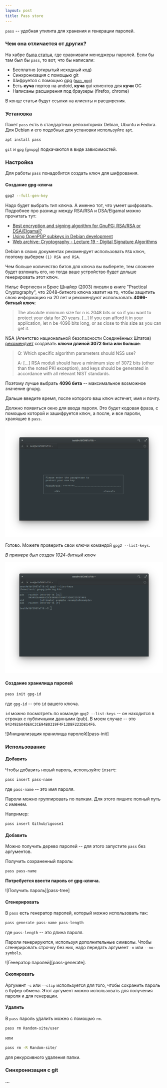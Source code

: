 ```yaml
---
layout: post
title: Pass store
---
```


`pass` -- удобная утилита для хранения и генерации паролей.


### Чем она отличается от других?
На хабре [была статья](https://habr.com/post/125248/), где сравнивали менеджеры паролей.
Если бы там был бы `pass`, то вот, что бы написали:

  * Бесплатно (открытый исходный код)
  * Синхронизация с помощью git
  * Шифруется с помощью gpg ([`man gpg`](https://www.gnupg.org/documentation/manpage.html))
  * Есть **куча** портов на andoid, **куча** gui клиентов для **кучи** ОС
  * Написаны расширения под браузеры (firefox, chrome)

В конце статьи будут ссылки на клиенты и расширения.


### Установка
Пакет `pass` есть в стандартных репозиториях Debian, Ubuntu и Fedora.
Для Debian и его подобных для установки используйте `apt`.
```bash
apt install pass
```

`git` и `gpg` (`gnupg`) подкачаются в виде зависимостей.


### Настройка
Для работы `pass` понадобится создать ключ для шифрования.


#### Создание gpg-ключа
```bash
gpg2 --full-gen-key
```

Надо будет выбрать тип ключа.
А именно тот, что умеет шифровать.
Подробнее про разницу между RSA/RSA и DSA/Elgamal можно прочитать тут:
  * [Best encryption and signing algorithm for GnuPG: RSA/RSA or DSA/Elgamal?](https://superuser.com/a/541162)
  * [Using OpenPGP subkeys in Debian development](https://wiki.debian.org/Subkeys?action=show&redirect=subkeys)
  * [Web archive: Cryptography - Lecture 19 - Digital Signature Algorithms](https://web.archive.org/web/20140212143556/http://courses.cs.tamu.edu:80/pooch/665_spring2008/Australian-sec-2006/less19.html)

Debian в своих документах рекомендует использовать `RSA` ключ, поэтому выберем `(1) RSA and RSA`.

Чем больше количество битов для ключа вы выберете, тем сложнее будет взломать его, но тогда ваше устройство будет дольше генерировать этот ключ.

Нильс Фергюсон и Брюс Шнайер (2003) писали в книге "Practical Cryptography", что 2048-битного ключа хватит на то, чтобы защитить свою информацию на 20 лет и рекомендуют использовать **4096-битный ключ**:
> The absolute minimum size for n is 2048 bits or so if you want to protect your data for 20 years. [...] If you can afford it in your application, let n be 4096 bits long, or as close to this size as you can get it. 

NSA (Агентство национальной безопасности Соединённых Штатов) [рекомендует](https://cryptome.org/2016/01/CNSA-Suite-and-Quantum-Computing-FAQ.pdf) создавать **ключи длиной 3072 бита или больше**:
> Q: Which specific algorithm parameters should NSS use?
>
> A: [...] RSA moduli should have a minimum size of 3072 bits (other than the noted PKI exception), and keys should be generated in accordance with all relevant NIST standards.

Поэтому лучше выбрать **4096 бита** -- максимальное возможное значение gnupg.

Дальше введите время, после которого ваш ключ истечет, имя и почту.

Должно появиться окно для ввода пароля.
Это будет кодовая фраза, с помощью которой и зашифруется ключ, а после, и все пароли, хранящие в `pass`.

![Кодовая фраза][pass-phrase]

Готово. Можете проверить свои ключи командой `gpg2 --list-keys`.

*В примере был создан 1024-битный ключ*

![Список ключей][list-keys]


#### Создание хранилища паролей
```bash
pass init gpg-id
```
где `gpg-id` -- это `id` вашего ключа.

`id` можно посмотреть по команде `gpg2 --list-keys` -- он находится в строках с публичными данными (pub).
В моем случае -- это `9434926A40EAC3CE94B0319F4F13D8F223D814F6`.

![Инициализация хранилища паролей][pass-init]


### Использование
#### Добавить
Чтобы добавить новый пароль, используйте `insert`:
```bash
pass insert pass-name
```
где `pass-name` -- это имя пароля.

Пароли можно группировать по папкам. Для этого пишите полный путь с именем.

Например:
```bash
pass insert Github/igoose1
```

#### Добавить
Можно получить дерево паролей -- для этого запустите `pass` без аргументов.

Получить сохраненный пароль:
```bash
pass pass-name
```

**Потребуется ввести пароль от gpg-ключа.**

![Получить пароль][pass-tree]


#### Сгенерировать
В `pass` есть генератор паролей, который можно использовать так:
```bash
pass generate pass-name pass-length
```
где `pass-length` -- это длина пароля.

Пароли генерируются, используя дополнительные символы.
Чтобы сгенерировать строчку без них, надо передать аргумент `-n` или `--no-symbols`.

![Генератор паролей][pass-generate].


#### Скопировать
Аргумент `-c` или `--clip` используется для того, чтобы сохранить пароль в буфер обмена.
Этот аргумент можно использовать для получения пароля и для генерации.


#### Удалить
В `pass` пароль удалить можно с помощью `rm`.
```bash
pass rm Random-site/user
```
или
```bash
pass rm -R Random-site/
```
для рекурсивного удаления папки.

### Синхронизация с git

**...**



[pass-phrase]: https://github.com/igoose1/igoose1.github.io/raw/master/images/pass-store/passphrase.png
[list-keys]: https://github.com/igoose1/igoose1.github.io/raw/master/images/pass-store/list-keys.png


